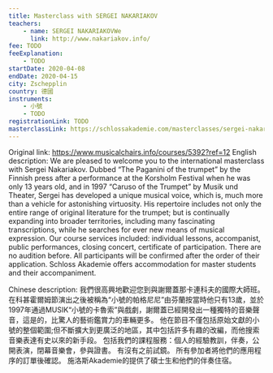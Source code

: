 ```yaml
---
title: Masterclass with SERGEI NAKARIAKOV
teachers:
	- name: SERGEI NAKARIAKOVWe
	  link: http://www.nakariakov.info/
fee: TODO
feeExplanation: 
	- TODO
startDate: 2020-04-08
endDate: 2020-04-15
city: Zschepplin
country: 德國
instruments:
	- 小號
	- TODO
registrationLink: TODO
masterclassLink: https://schlossakademie.com/masterclasses/sergei-nakariakov
---
```

Original link: https://www.musicalchairs.info/courses/5392?ref=12
English description:
We are pleased to welcome you to the international masterclass with Sergei Nakariakov.
 Dubbed “The Paganini of the trumpet” by the Finnish press after a performance at the Korsholm Festival when he was only 13 years old, and in 1997 “Caruso of the Trumpet” by Musik und Theater, Sergei has developed a unique musical voice, which is, much more than a vehicle for astonishing virtuosity.
 His repertoire includes not only the entire range of original literature for the trumpet; but is continually expanding into broader territories, including many fascinating transcriptions, while he searches for ever new means of musical expression.
Our course services included: individual lessons, accompanist, public performances, closing concert, certificate of participation.
 There are no audition before.
 All participants will be confirmed after the order of their application.
Schloss Akademie offers accommodation for master students and their accompaniment.
​

Chinese description:
我們很高興地歡迎您到與謝爾蓋那卡連科夫的國際大師班。
在科甚霍爾姆節演出之後被稱為“小號的帕格尼尼”由芬蘭按當時他只有13歲，並於1997年通過MUSIK“小號的卡魯索”與戲劇，謝爾蓋已經開發出一種獨特的音樂聲音，這是的，比驚人的藝術鑑賞力的車輛更多。
他在節目不僅包括原始文獻的小號的整個範圍;但不斷擴大到更廣泛的地區，其中包括許多有趣的改編，而他搜索音樂表達有史以來的新手段。
包括我們的課程服務：個人的經驗教訓，伴奏，公開表演，閉幕音樂會，參與證書。
有沒有之前試鏡。
所有參加者將他們的應用程序的訂單後確認。
施洛斯Akademie的提供了碩士生和他們的伴奏住宿。

